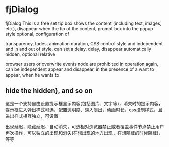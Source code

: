 fjDialog
========

fjDialog
This is a free set tip box shows the content (including text, images, etc.), disappear when the tip of the content, prompt box into the popup style optional, configuration of 

transparency, fades, animation duration, CSS control style and independent and in and out of style, can set a delay, delay, disappear automatically hidden, optional relative 

browser users or overwrite events node are prohibited in operation again, can be independent appear and disappear, in the presence of a want to appear, when he wants to 

hide the hidden), and so on
----------------------------------------------------------------------------------------------------------------------------------------------------------------------------------------------
这是一个支持自由设置提示框显示内容(包括图片、文字等)，消失时的提示内容，提示框进入弹出样式可选，配置透明度、淡入淡出，动画时长，css控制样式，且进出样式相互独立，可设置

出现延迟，隐藏延迟、自动消失，可选相对浏览器禁止或者覆盖事件节点禁止用户再次操作，可以独立的出现和消失(在想出现的地方出现，在想隐藏的时候隐藏)，等等
